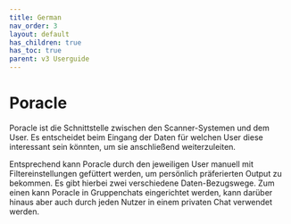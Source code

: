 ```yaml
---
title: German
nav_order: 3
layout: default
has_children: true
has_toc: true
parent: v3 Userguide
---
```


# Poracle

Poracle ist die Schnittstelle zwischen den Scanner-Systemen und dem User. Es entscheidet beim Eingang der Daten für welchen User diese interessant sein könnten, um sie anschließend weiterzuleiten.

Entsprechend kann Poracle durch den jeweiligen User manuell mit Filtereinstellungen gefüttert werden, um persönlich präferierten Output zu bekommen.
Es gibt hierbei zwei verschiedene Daten-Bezugswege. Zum einen kann Poracle in Gruppenchats eingerichtet werden, kann darüber hinaus aber auch durch jeden Nutzer in einem privaten Chat verwendet werden.
